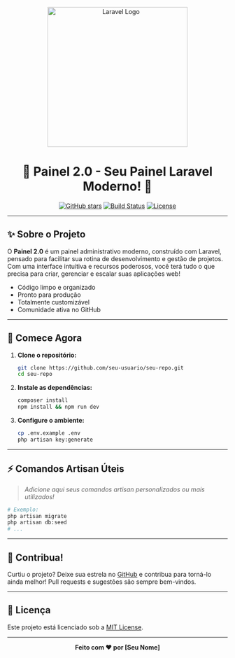 <p align="center">
    <img src="https://raw.githubusercontent.com/laravel/art/master/logo-lockup/5%20SVG/2%20CMYK/1%20Full%20Color/laravel-logolockup-cmyk-red.svg" width="320" alt="Laravel Logo">
</p>

<h1 align="center">🚀 Painel 2.0 - Seu Painel Laravel Moderno! 🚀</h1>

<p align="center">
    <a href="https://github.com/seu-usuario/seu-repo"><img src="https://img.shields.io/github/stars/seu-usuario/seu-repo?style=social" alt="GitHub stars"></a>
    <a href="https://github.com/seu-usuario/seu-repo/actions"><img src="https://github.com/seu-usuario/seu-repo/workflows/CI/badge.svg" alt="Build Status"></a>
    <a href="https://opensource.org/licenses/MIT"><img src="https://img.shields.io/badge/license-MIT-blue.svg" alt="License"></a>
</p>

---

## ✨ Sobre o Projeto

O **Painel 2.0** é um painel administrativo moderno, construído com Laravel, pensado para facilitar sua rotina de desenvolvimento e gestão de projetos. Com uma interface intuitiva e recursos poderosos, você terá tudo o que precisa para criar, gerenciar e escalar suas aplicações web!

- Código limpo e organizado
- Pronto para produção
- Totalmente customizável
- Comunidade ativa no GitHub

---

## 🚀 Comece Agora

1. **Clone o repositório:**
     ```bash
     git clone https://github.com/seu-usuario/seu-repo.git
     cd seu-repo
     ```

2. **Instale as dependências:**
     ```bash
     composer install
     npm install && npm run dev
     ```

3. **Configure o ambiente:**
     ```bash
     cp .env.example .env
     php artisan key:generate
     ```

---

## ⚡ Comandos Artisan Úteis

> _Adicione aqui seus comandos artisan personalizados ou mais utilizados!_

```bash
# Exemplo:
php artisan migrate
php artisan db:seed
# ...
```

---

## 🌟 Contribua!

Curtiu o projeto? Deixe sua estrela no [GitHub](https://github.com/seu-usuario/seu-repo) e contribua para torná-lo ainda melhor! Pull requests e sugestões são sempre bem-vindos.

---

## 📄 Licença

Este projeto está licenciado sob a [MIT License](https://opensource.org/licenses/MIT).

---

<p align="center">
    <b>Feito com ❤️ por [Seu Nome]</b>
</p>

